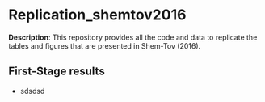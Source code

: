 # Replication_shemtov2016
**Description**: This repository provides all the code and data to replicate the tables and figures that are presented in Shem-Tov (2016). 

## **First-Stage results**  
* sdsdsd


